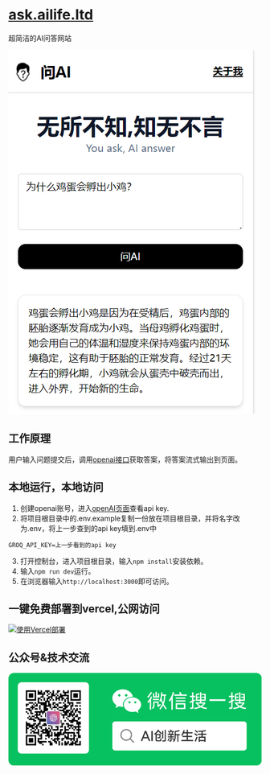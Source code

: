 # [ask.ailife.ltd](https://ask.ailife.ltd/)

超简洁的AI问答网站

[![问AI](./public/screenshot.png)](https://ask.ailife.ltd)

## 工作原理

用户输入问题提交后，调用[openai接口](https://platform.openai.com/docs/api-reference/chat)获取答案，将答案流式输出到页面。

## 本地运行，本地访问

1. 创建openai账号，进入[openAI页面](https://platform.openai.com/account/api-keys)查看api key.
2. 将项目根目录中的.env.example复制一份放在项目根目录，并将名字改为.env，将上一步查到的api key填到.env中
```text
GROQ_API_KEY=上一步看到的api key
```
3. 打开控制台，进入项目根目录，输入`npm install`安装依赖。
4. 输入`npm run dev`运行。
5. 在浏览器输入`http://localhost:3000`即可访问。

## 一键免费部署到vercel,公网访问

[![使用Vercel部署](https://vercel.com/button)](https://vercel.com/new/clone?repository-url=https://github.com/wsliliang/ask-ai&env=GROQ_API_KEY&project-name=ask-ai&repo-name=ask-ai)

## 公众号&技术交流
![image](./public/qrcode.png)
